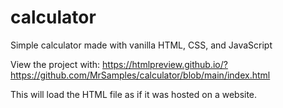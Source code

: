 # calculator
Simple calculator made with vanilla HTML, CSS, and JavaScript

View the project with: https://htmlpreview.github.io/?https://github.com/MrSamples/calculator/blob/main/index.html

This will load the HTML file as if it was hosted on a website.
